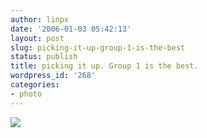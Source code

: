 ```yaml
---
author: linpx
date: '2006-01-03 05:42:13'
layout: post
slug: picking-it-up-group-1-is-the-best
status: publish
title: picking it up. Group 1 is the best.
wordpress_id: '268'
categories:
- photo
---
```


![](http://i30.photobucket.com/albums/c330/pennyg/GIisthebestcopy8.jpg)

